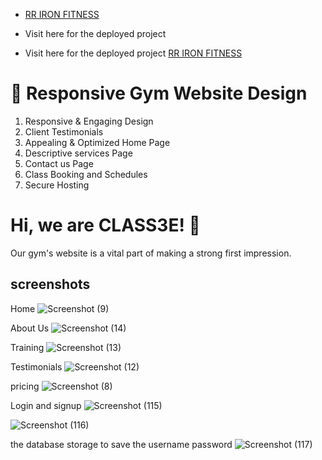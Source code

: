 
 - [RR IRON FITNESS](http://rrironfitness.epizy.com/)


 - Visit here for the deployed project
 - Visit here for the deployed project [RR IRON FITNESS](http://rrironfitness.epizy.com/) 



# 💪 Responsive Gym Website Design

01. Responsive & Engaging Design
02. Client Testimonials
03. Appealing & Optimized Home Page
04. Descriptive services Page
05. Contact us Page
06. Class Booking and Schedules
07. Secure Hosting


# Hi, we are CLASS3E! 👋
Our gym's website is a vital part of making a strong first impression.
             


## screenshots
Home
![Screenshot (9)](https://user-images.githubusercontent.com/113230103/192134239-b64a8ae3-e009-4d89-84dc-792a3fbfd80a.png)

About Us
![Screenshot (14)](https://user-images.githubusercontent.com/113230103/192134307-0dc2a96d-bb0c-4774-ab46-1a3dae1db361.png)

Training
![Screenshot (13)](https://user-images.githubusercontent.com/113230103/192134445-ba26bbe8-6f2e-4313-9883-91764f86e48d.png)

Testimonials
![Screenshot (12)](https://user-images.githubusercontent.com/113230103/192134482-89fb93c1-677b-4591-99ab-6ef4bb5dca29.png)

pricing
![Screenshot (8)](https://user-images.githubusercontent.com/113230103/192134537-d92ef94e-dd7a-4658-8a18-efa372ba570b.png)

Login and  signup
![Screenshot (115)](https://user-images.githubusercontent.com/114352583/192781326-1b0b5636-bd6d-415d-a476-63d79f019c57.png)

![Screenshot (116)](https://user-images.githubusercontent.com/114352583/192781374-4d1f3755-69bd-429a-a373-133a74ac8f38.png)

the database storage to save the username password 
![Screenshot (117)](https://user-images.githubusercontent.com/114352583/192782343-807d4559-ad87-4e6b-9188-2db01d826d10.png)



